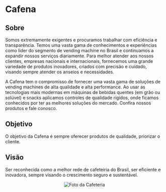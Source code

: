# Cafena

## Sobre

Somos extremamente exigentes e procuramos trabalhar com eficiência e transparência. 
Temos uma vasta gama de conhecimentos e experiências como líder do segmento de 
vending machine no Brasil e continuamos a expandir nossos serviços diariamente. 
Para melhor atender aos nossos clientes, empresas nacionais e internacionais, 
fornecemos uma grande variedade de produtos inovadores, criados com precisão e cuidado, 
visando sempre atender os anseios e necessidades.

A Cafena tem o compromisso de fornecer uma vasta gama de soluções de vending machines de alta qualidade e alta performance. 
Ao usar as tecnologias mais modernas em máquinas de bebidas quentes (em grão ou solúvel) e snacks aplicamos controles de qualidade rígidos, 
onde ficamos conhecidos por ter as melhores soluções do mercado. Confira nossos produtos e fale conosco.

## Objetivo

O objetivo da Cafena é sempre oferecer produtos de qualidade, priorizar o cliente.

## Visão

Ser reconhecida como a melhor rede de cafeteiria do Brasil, ser eficiente e inovadora, sempre visando o crescimento seguro e sustentável.

<div align="center">
  <img src="cafe.png" alt="Foto da Cafeteria">
</div>

